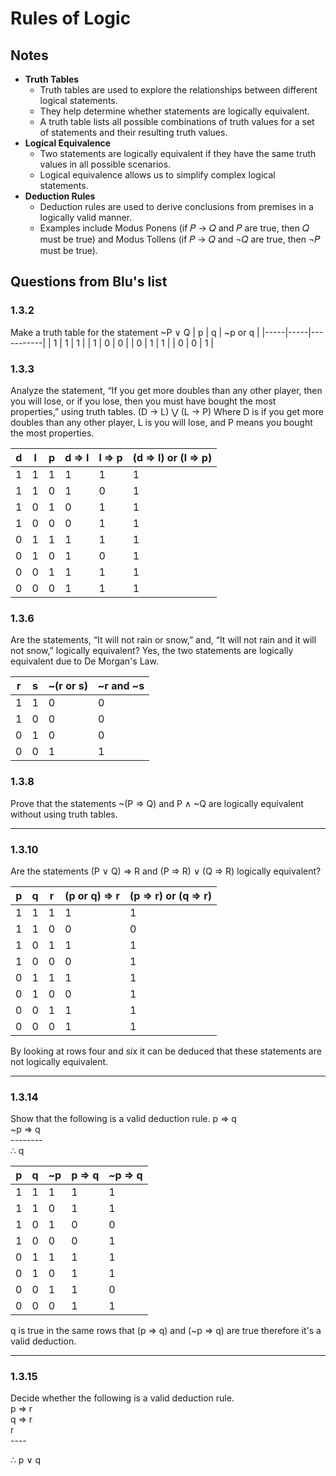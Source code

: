 # Rules of Logic

## Notes
- **Truth Tables**
	- Truth tables are used to explore the relationships between different logical statements.
	- They help determine whether statements are logically equivalent.
	- A truth table lists all possible combinations of truth values for a set of statements and their resulting truth values.
- **Logical Equivalence**
	- Two statements are logically equivalent if they have the same truth values in all possible scenarios.
	- Logical equivalence allows us to simplify complex logical statements.
- **Deduction Rules**
	- Deduction rules are used to derive conclusions from premises in a logically valid manner.
	- Examples include Modus Ponens (if 𝑃 → 𝑄 and 𝑃 are true, then 𝑄 must be true) and Modus Tollens (if 𝑃 → 𝑄 and ¬𝑄 are true, then ¬𝑃 must be true).

## Questions from Blu's list

### 1.3.2
Make a truth table for the statement ~P $\lor$ Q
|  p  |  q  |  ~p or q  |
|-----|-----|-----------|
|  1  |  1  |     1     |
|  1  |  0  |     0     |
|  0  |  1  |     1     |
|  0  |  0  |     1     |

### 1.3.3
Analyze the statement, “If you get more doubles than any other player, then you will lose, or if you lose, then you must have bought the most properties,” using truth tables.
(D → L) ⋁ (L → P) Where D is if you get more doubles than any other player, L is you will lose, and P means you bought the most properties.

|  d  |  l  |  p  |  d => l  |  l => p  |  (d => l) or (l => p)  |
|-----|-----|-----|----------|----------|------------------------|
|  1  |  1  |  1  |    1     |    1     |           1            |
|  1  |  1  |  0  |    1     |    0     |           1            |
|  1  |  0  |  1  |    0     |    1     |           1            |
|  1  |  0  |  0  |    0     |    1     |           1            |
|  0  |  1  |  1  |    1     |    1     |           1            |
|  0  |  1  |  0  |    1     |    0     |           1            |
|  0  |  0  |  1  |    1     |    1     |           1            |
|  0  |  0  |  0  |    1     |    1     |           1            |

### 1.3.6
Are the statements, “It will not rain or snow,” and, “It will not rain and it will not snow,” logically equivalent?
Yes, the two statements are logically equivalent due to De Morgan's Law.

|  r  |  s  |  ~(r or s)  |  ~r and ~s  |
|-----|-----|-------------|-------------|
|  1  |  1  |      0      |      0      |
|  1  |  0  |      0      |      0      |
|  0  |  1  |      0      |      0      |
|  0  |  0  |      1      |      1      |


### 1.3.8
Prove that the statements ~(P => Q) and P $\land$ ~Q are logically equivalent without using truth tables.

---

### 1.3.10
Are the statements (P $\lor$ Q) => R and (P => R) $\lor$ (Q => R) logically equivalent?

|  p  |  q  |  r  |  (p or q) => r  |  (p => r) or (q => r)  |
|-----|-----|-----|-----------------|------------------------|
|  1  |  1  |  1  |        1        |           1            |
|  1  |  1  |  0  |        0        |           0            |
|  1  |  0  |  1  |        1        |           1            |
|  1  |  0  |  0  |        0        |           1            |
|  0  |  1  |  1  |        1        |           1            |
|  0  |  1  |  0  |        0        |           1            |
|  0  |  0  |  1  |        1        |           1            |
|  0  |  0  |  0  |        1        |           1            |

By looking at rows four and six it can be deduced that these statements are not logically equivalent.

---

### 1.3.14
Show that the following is a valid deduction rule.
 p => q<br>
~p => q<br>
\--------<br>
$\therefore$ q

|  p  |  q  |  ~p  |  p  => q  |  ~p => q  |
|-----|-----|------|-----------|-----------|
|  1  |  1  |  1   |     1     |     1     |
|  1  |  1  |  0   |     1     |     1     |
|  1  |  0  |  1   |     0     |     0     |
|  1  |  0  |  0   |     0     |     1     |
|  0  |  1  |  1   |     1     |     1     |
|  0  |  1  |  0   |     1     |     1     |
|  0  |  0  |  1   |     1     |     0     |
|  0  |  0  |  0   |     1     |     1     |

q is true in the same rows that (p => q) and (~p => q) are true therefore it's a valid deduction.

---

### 1.3.15
Decide whether the following is a valid deduction rule. <br>
p => r <br>
q => r <br>
  r <br>
\----<br>

$\therefore$ p $\lor$ q
